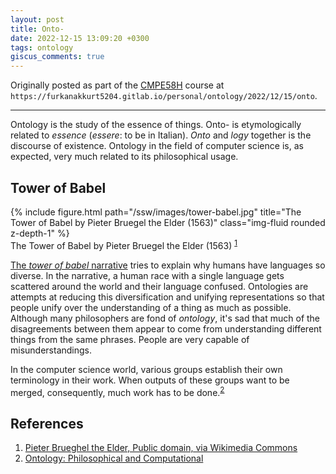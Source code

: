 ```yaml
---
layout: post
title: Onto-
date: 2022-12-15 13:09:20 +0300
tags: ontology
giscus_comments: true
---
```


Originally posted as part of the [CMPE58H](https://cmpe.boun.edu.tr/courses/cmpe58h) course at `https://furkanakkurt5204.gitlab.io/personal/ontology/2022/12/15/onto`.

---

Ontology is the study of the essence of things.
Onto- is etymologically related to _essence_ (_essere_: to be in Italian).
_Onto_ and _logy_ together is the discourse of existence.
Ontology in the field of computer science is, as expected, very much related to its philosophical usage.

## Tower of Babel

<div class="row">
    <div class="col-sm mt-3 mt-md-0 text-center">
        {% include figure.html path="/ssw/images/tower-babel.jpg" title="The Tower of Babel by Pieter Bruegel the Elder (1563)" class="img-fluid rounded z-depth-1" %}
    </div>
</div>
<div class="caption">
    The Tower of Babel by Pieter Bruegel the Elder (1563) <sup><a href="#references">1</a></sup>
</div>

[The _tower of babel_ narrative](https://en.wikipedia.org/wiki/Tower_of_Babel) tries to explain why humans have languages so diverse.
In the narrative, a human race with a single language gets scattered around the world and their language confused.
Ontologies are attempts at reducing this diversification and unifying representations so that people unify over the understanding of a thing as much as possible.
Although many philosophers are fond of _ontology_, it's sad that much of the disagreements between them appear to come from understanding different things from the same phrases.
People are very capable of misunderstandings.

In the computer science world, various groups establish their own terminology in their work.
When outputs of these groups want to be merged, consequently, much work has to be done.<sup>[2](#references)</sup>

## References

1. [Pieter Brueghel the Elder, Public domain, via Wikimedia Commons](https://upload.wikimedia.org/wikipedia/commons/5/50/Pieter_Bruegel_the_Elder_-_The_Tower_of_Babel_%28Vienna%29_-_Google_Art_Project.jpg)
2. [Ontology: Philosophical and Computational](http://ontology.buffalo.edu/smith/articles/ontologies.htm)
